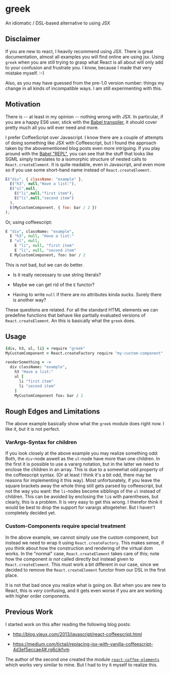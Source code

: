 # greek

An idiomatic / DSL-based alternative to using JSX

## Disclaimer

If you are new to react, I heavily recommend using JSX. There is great
documentation, almost all examples you will find online are using jsx.  Using
`greek` when you are still trying to grasp what React is all about will only
add to your confusion and frustrate you.  I know, because I made that very
mistake myself. :-)

Also, as you may have guessed from the pre-1.0 version number: things my change
in all kinds of incompatible ways. I am still experimenting with this.


## Motivation

There is -- at least in my opinion -- nothing wrong with JSX. In particular, if
you are a happy ES6 user, stick with the [Babel
transpiler](http://babeljs.io/), it should cover pretty much all you will ever
need and more.

I prefer CoffeeScript over Javascript. I know there are a couple of attempts of
doing something like JSX with Coffeescript, but I found the approach taken by
the abovementioned blog posts even more intriguing. If you play around with the
[Babel "REPL"](http://babeljs.io/repl/), you can see that the stuff that looks
like SGML simply translates to a isomorphic structure of nested calls to
`React.createElement`. It is quite readable, even in Javascript, and even more
so if you use some short-hand name instead of `React.createElement`.

```javascript
E("div", { className: "example" },
  E("h3", null,"Have a list:"),
  E("ul",null,
    E("li",null,"first item"),
    E("li",null,"second item")
  ),
  E(MyCustomComponent, { foo: bar / 2 })
);
```

Or, using coffeescript:

```coffee
E "div", className: "example",
  E "h3", null, "Have a list:"
  E "ul", null,
    E "li", null, "first item"
    E "li", null, "second item"
  E MyCustomComponent, foo: bar / 2
```

This is not bad, but we can do better. 

-   Is it really necessary to use string literals?

-   Maybe we can get rid of the `E` functor?

-   Having to write `null` if there are no attributes kinda sucks.
    Surely there is another way?

These questions are related. For all the standard HTML elements
we can predefine functions that behave like partially evaluated versions of
`React.createElement`. An this is basically what the `greek` does.

## Usage

```coffee
{div, h3, ul, li} = require "greek"
MyCustomComponent = React.createFactory require "my-custom-component"

renderSomething = ->
  div className: "example",
    h3 "Have a list:"
    ul [
      li "first item"
      li "second item"
    ]
    MyCustomComponent foo: bar / 2
```

## Rough Edges and Limitations

The above example basically show what the `greek` module does right now.  I
like it, but it is not perfect.

### VarArgs-Syntax for children

If you look closely at the above example you may realize something odd: Both,
the `div`-node aswell as the `ul`-node have more than one children.  In the
first it is possible to use a vararg notation, but in the latter we need to
enclose the children in an array. This is due to a somewhat odd property of the
coffeescript syntax. (Or at least _I_ think it's a bit odd, there may be
reasons for implementing it this way). Most unfortunately, if you leave the
square brackets away the whole thing still gets parsed by coffeescript, but not
the way you want: the `li`-nodes become sibblings of the `ul` instead of
children. This can be avoided by enclosing the `li`s with parentheses, but
clearly, this is a problem. It is very easy to get this wrong.  I therefor
think it would be best to drop the support for varargs altogeteher. But I
haven't completely decided yet.

### Custom-Components require special treatment

In the above example, we cannot simply use the custom component, but instead we
need to wrap it using `React.createFactory`. This makes sense, if you think
about how the construction and rendering of the virtual dom works. In the
"normal" case, `React.createElement` takes care of this; note how the component
_is not_ called directly but instead given to `React.createElement`.  This must
work a bit different in our case, since we decided to remove the
`React.createElement` functor from our DSL in the first place.

It is not that bad once you realize what is going on.  But when you are new to
React, this is _very_ confusing, and it gets even worse if you are are working
with higher order components. 

## Previous Work

I started work on this after reading the following blog posts:

-   <http://blog.vjeux.com/2013/javascript/react-coffeescript.html>

-   <https://medium.com/tictail/replacing-jsx-with-vanilla-coffeescript-4d3ef5eccae4#.rg6cjkfvm>

The author of the second one created the module 
[`react-coffee-elements`](https://github.com/kalasjocke/react-coffee-elements)
which works very similar to mine. But I had to try it myself to realize this.
